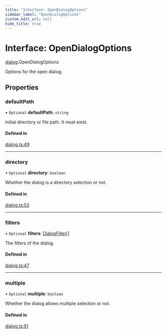 ```yaml
---
title: "Interface: OpenDialogOptions"
sidebar_label: "OpenDialogOptions"
custom_edit_url: null
hide_title: true
---
```


# Interface: OpenDialogOptions

[dialog](../modules/dialog.md).OpenDialogOptions

Options for the open dialog.

## Properties

### defaultPath

• `Optional` **defaultPath**: `string`

Initial directory or file path. It must exist.

#### Defined in

[dialog.ts:49](https://github.com/tauri-apps/tauri/blob/4bee3a7/tooling/api/src/dialog.ts#L49)

___

### directory

• `Optional` **directory**: `boolean`

Whether the dialog is a directory selection or not.

#### Defined in

[dialog.ts:53](https://github.com/tauri-apps/tauri/blob/4bee3a7/tooling/api/src/dialog.ts#L53)

___

### filters

• `Optional` **filters**: [DialogFilter](dialog.dialogfilter.md)[]

The filters of the dialog.

#### Defined in

[dialog.ts:47](https://github.com/tauri-apps/tauri/blob/4bee3a7/tooling/api/src/dialog.ts#L47)

___

### multiple

• `Optional` **multiple**: `boolean`

Whether the dialog allows multiple selection or not.

#### Defined in

[dialog.ts:51](https://github.com/tauri-apps/tauri/blob/4bee3a7/tooling/api/src/dialog.ts#L51)
